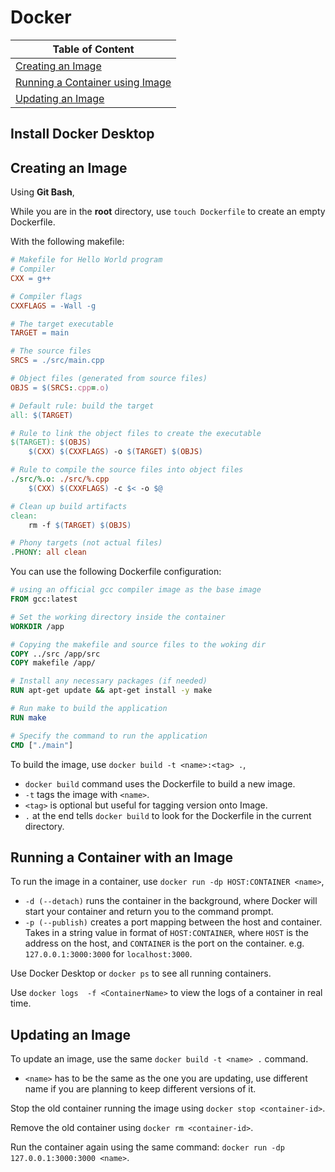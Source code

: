 # Docker
| Table of Content |
|-------|
| [Creating an Image](#creating-an-image) |
| [Running a Container using Image](#running-a-container-with-an-image) |
| [Updating an Image](#updating-an-image) |

## Install Docker Desktop
## Creating an Image

Using __Git Bash__,

While you are in the **root** directory, use `touch Dockerfile` to create an empty Dockerfile.

With the following makefile:
```makefile
# Makefile for Hello World program
# Compiler
CXX = g++

# Compiler flags
CXXFLAGS = -Wall -g

# The target executable
TARGET = main

# The source files
SRCS = ./src/main.cpp

# Object files (generated from source files)
OBJS = $(SRCS:.cpp=.o)

# Default rule: build the target
all: $(TARGET)

# Rule to link the object files to create the executable
$(TARGET): $(OBJS)
	$(CXX) $(CXXFLAGS) -o $(TARGET) $(OBJS)

# Rule to compile the source files into object files
./src/%.o: ./src/%.cpp
	$(CXX) $(CXXFLAGS) -c $< -o $@

# Clean up build artifacts
clean:
	rm -f $(TARGET) $(OBJS)

# Phony targets (not actual files)
.PHONY: all clean
```

You can use the following Dockerfile configuration:
```Dockerfile
# using an official gcc compiler image as the base image
FROM gcc:latest

# Set the working directory inside the container
WORKDIR /app

# Copying the makefile and source files to the woking dir
COPY ../src /app/src
COPY makefile /app/

# Install any necessary packages (if needed)
RUN apt-get update && apt-get install -y make

# Run make to build the application
RUN make

# Specify the command to run the application
CMD ["./main"]
```

To build the image, use `docker build -t <name>:<tag> .`,
- `docker build` command uses the Dockerfile to build a new image.
- `-t` tags the image with `<name>`.
- `<tag>` is optional but useful for tagging version onto Image.
- `.` at the end tells `docker build` to look for the Dockerfile in the current directory.

## Running a Container with an Image

To run the image in a container, use `docker run -dp HOST:CONTAINER <name>`,
- `-d (--detach)` runs the container in the background, where Docker will start your container and return you to the command prompt.
- `-p (--publish)` creates a port mapping between the host and container. Takes in a string value in format of `HOST:CONTAINER`, where `HOST` is the address on the host, and `CONTAINER` is the port on the container. e.g. `127.0.0.1:3000:3000` for `localhost:3000`.

Use Docker Desktop or `docker ps` to see all running containers.

Use `docker logs  -f <ContainerName>` to view the logs of a container in real time.

## Updating an Image
To update an image, use the same `docker build -t <name> .` command.
- `<name>` has to be the same as the one you are updating, use different name if you are planning to keep different versions of it.

Stop the old container running the image using `docker stop <container-id>`.

Remove the old container using `docker rm <container-id>`.

Run the container again using the same command: `docker run -dp 127.0.0.1:3000:3000 <name>`.
